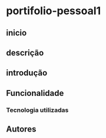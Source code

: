 # portifolio-pessoal1

## inicio

## descrição

## introdução

## Funcionalidade

### Tecnologia utilizadas

## Autores